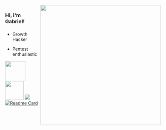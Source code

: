 
<img align="right" src="https://devbook.com.br/curso-golang/images/banner.png" max-width="390px" width="390px" align="right">

<h3 align="left"> Hi, i'm Gabriel!</h3>
<h3></h3>


-  <p>Growth Hacker<br></p>
-  <p>Pentest enthusiastic</p>

<!--
- <p>I'm from Brazil©</p>
- <p>I'm focusing on Machine Learn and Front-End Development<br></p>
-->  

<!--
<div style="display: inline_block"><br>
  <img   height="30" width="70" src="https://raw.githubusercontent.com/devicons/devicon/master/icons/python/python-original.svg">
  <img   height="30" width="70" src="https://raw.githubusercontent.com/devicons/devicon/master/icons/javascript/javascript-plain.svg">
  
  <!--<img align="center" alt="Rafa-React" height="30" width="70" src="https://raw.githubusercontent.com/devicons/devicon/master/icons/react/react-original.svg">
  <img align="center" alt="Rafa-HTML" height="30" width="70" src="https://raw.githubusercontent.com/devicons/devicon/master/icons/html5/html5-original.svg">
  <img align="center" alt="Rafa-CSS" height="30" width="70" src="https://raw.githubusercontent.com/devicons/devicon/master/icons/css3/css3-original.svg">
    
<img   height="30" width="100" src="https://img.shields.io/badge/Kotlin-0095D5?&style=for-the-badge&logo=kotlin&logoColor=white"> 
</div>
<div> 
  -->
  <a href="https://www.twitch.tv/v0ltmx" target="_blank"><img src="https://img.shields.io/badge/Twitch-9146FF?style=for-the-badge&logo=twitch&logoColor=white" target="_blank" max-width="65px" width="65px"></a>
  <a href="https://steamcommunity.com/id/v0ltmx" target="_blank"><img src="https://img.shields.io/badge/Steam-000000?style=for-the-badge&logo=steam&logoColor=white" target="_blank" max-width="60px" width="60px"></a>
  ![](https://komarev.com/ghpvc/?username=your-github-v0ltmx&color=blueviolet&label=Views)  
[![Readme Card](https://github-readme-stats.vercel.app/api/pin/?username=v0ltmx&repo=AgriculturaInteligente)](https://github.com/anuraghazra/github-readme-stats)






<!-- [![Top Langs](https://github-readme-stats.vercel.app/api/top-langs/?username=v0ltmx&layout=compact)](https://github.com/v0ltmx/github-readme-stats)
![Anurag's GitHub stats](https://github-readme-stats.vercel.app/api?username=v0ltmx&show_icons=true&theme=radical) -->



<!--
**v0ltmx/v0ltmx** is a ✨ _special_ ✨ repository because its `README.md` (this file) appears on your GitHub profile.

Here are some ideas to get you started:

- 🔭 I’m currently working on ...
- 🌱 I’m currently learning ...
- 👯 I’m looking to collaborate on ...
- 🤔 I’m looking for help with ...
- 💬 Ask me about ...
- 📫 How to reach me: ...
- 😄 Pronouns: ...
- ⚡ Fun fact: ...
-->

<!--
 ![Snake animation](https://github.com/v0ltmx/v0ltmx/blob/output/github-contribution-grid-snake.svg)
-->

